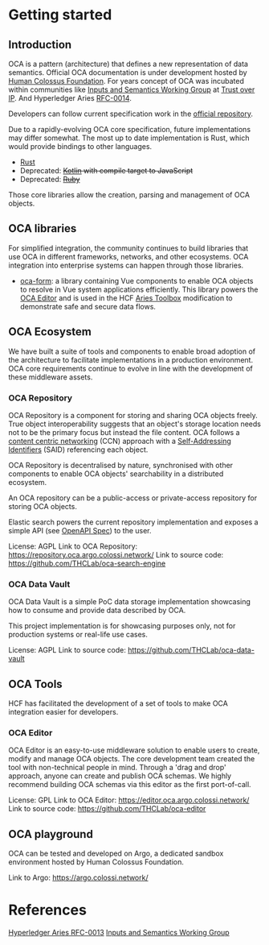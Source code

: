 # Getting started

## Introduction

OCA is a pattern (architecture) that defines a new representation of data semantics. Official OCA documentation is under development hosted by [Human Colossus Foundation](https://humancolossus.foundation). For years concept of OCA was incubated within communities like [Inputs and Semantics Working Group](https://wiki.trustoverip.org/display/HOME/Inputs+and+Semantics+Working+Group) at [Trust over IP](https://trustoverip.org/working-groups/decentralized-semantics/). And Hyperledger Aries [RFC-0014](https://github.com/hyperledger/aries-rfcs/tree/main/concepts/0013-overlays).

Developers can follow current specification work in the [official repository](https://the-human-colossus-foundation.github.io/oca-spec/).

Due to a rapidly-evolving OCA core specification, future implementations may differ somewhat. The most up to date implementation is Rust, which would provide bindings to other languages.

- [Rust](https://github.com/THCLab/oca-rust)
- Deprecated: ~~[Kotlin](https://github.com/THCLab/oca-kotlin) with compile target to JavaScript~~
- Deprecated: ~~[Ruby](https://github.com/THCLab/oca-ruby)~~


Those core libraries allow the creation, parsing and management of OCA objects.

## OCA libraries

For simplified integration, the community continues to build libraries that use OCA in different frameworks, networks, and other ecosystems. OCA integration into enterprise systems can happen through those libraries.

- [oca-form](https://github.com/THCLab/oca-form): a library containing Vue components to enable OCA objects to resolve in Vue system applications efficiently. This library powers the [OCA Editor](https://editor.oca.argo.colossi.network/) and is used in the HCF [Aries Toolbox](https://github.com/THCLab/tda-web-client) modification to demonstrate safe and secure data flows.

## OCA Ecosystem

We have built a suite of tools and components to enable broad adoption of the architecture to facilitate implementations in a production environment. OCA core requirements continue to evolve in line with the development of these middleware assets.

### OCA Repository

OCA Repository is a component for storing and sharing OCA objects freely. True
object interoperability suggests that an object's storage location needs not to
be the primary focus but instead the file content. OCA follows a [content
centric networking](https://en.wikipedia.org/wiki/Content_centric_networking)
(CCN) approach with a [Self-Addressing Identifiers](https://datatracker.ietf.org/doc/html/draft-ssmith-said) (SAID)
referencing each object.

OCA Repository is decentralised by nature, synchronised with other components to enable OCA objects' searchability in a distributed ecosystem.

An OCA repository can be a public-access or private-access repository for storing OCA objects.

Elastic search powers the current repository implementation and exposes a simple API (see [OpenAPI Spec](https://repository.oca.argo.colossi.network/)) to the user.

License: AGPL
Link to OCA Repository: https://repository.oca.argo.colossi.network/
Link to source code: https://github.com/THCLab/oca-search-engine

### OCA Data Vault


OCA Data Vault is a simple PoC data storage implementation showcasing how to consume and provide data described by OCA.

This project implementation is for showcasing purposes only, not for production systems or real-life use cases.


License: AGPL
Link to source code: https://github.com/THCLab/oca-data-vault


## OCA Tools

HCF has facilitated the development of a set of tools to make OCA integration easier for developers.

### OCA Editor

OCA Editor is an easy-to-use middleware solution to enable users to create, modify and manage OCA objects. The core development team created the tool with non-technical people in mind. Through a 'drag and drop' approach, anyone can create and publish OCA schemas. We highly recommend building OCA schemas via this editor as the first port-of-call.

License: GPL
Link to OCA Editor: https://editor.oca.argo.colossi.network/
Link to source code: https://github.com/THCLab/oca-editor

## OCA playground

OCA can be tested and developed on Argo, a dedicated sandbox environment hosted by Human Colossus Foundation.

Link to Argo: https://argo.colossi.network/


# References

[Hyperledger Aries RFC-0013](https://github.com/hyperledger/aries-rfcs/tree/main/concepts/0013-overlays)
[Inputs and Semantics Working Group](https://wiki.trustoverip.org/display/HOME/Inputs+and+Semantics+Working+Group)
